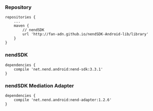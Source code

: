 ### Repository

```
repositories {
    ...
    maven {
        // nendSDK
        url 'http://fan-adn.github.io/nendSDK-Android-lib/library'
    }
}
```

### nendSDK

```
dependencies {
    compile 'net.nend.android:nend-sdk:3.3.1'
}
```

### nendSDK Mediation Adapter

```
dependencies {
    compile 'net.nend.android:nend-adapter:1.2.6'
}
```
